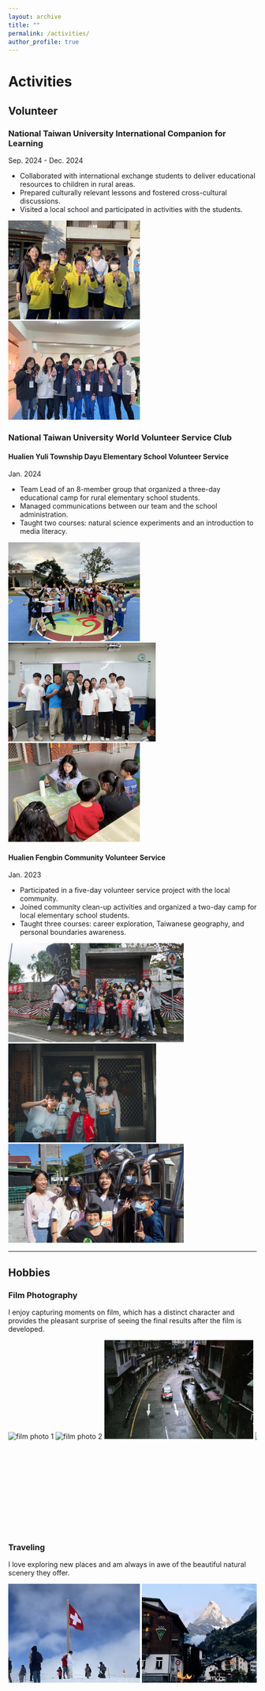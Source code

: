 ```yaml
---
layout: archive
title: ""
permalink: /activities/
author_profile: true
---
```


# Activities

## Volunteer
### National Taiwan University International Companion for Learning
Sep. 2024 - Dec. 2024
- Collaborated with international exchange students to deliver educational resources to children in rural areas.
- Prepared culturally relevant lessons and fostered cross-cultural discussions.
- Visited a local school and participated in activities with the students.

<p align="left">
  <img src="/images/icl1.jpg" height="200" alt="ICL photo 1">
  <img src="/images/icl2.JPG" height="200" alt="ICL photo 2">
</p>

### National Taiwan University World Volunteer Service Club
#### Hualien Yuli Township Dayu Elementary School Volunteer Service
Jan. 2024
- Team Lead of an 8-member group that organized a three-day educational camp for rural elementary school students.
- Managed communications between our team and the school administration.
- Taught two courses: natural science experiments and an introduction to media literacy.

<p align="left">
  <img src="/images/dayu1.JPEG" height="200" alt="Dayu photo 1">
  <img src="/images/dayu2.JPEG" height="200" alt="Dayu photo 2">
  <img src="/images/dayu3.jpg" height="200" alt="Dayu photo 3">
</p>

#### Hualien Fengbin Community Volunteer Service
Jan. 2023
- Participated in a five-day volunteer service project with the local community.
- Joined community clean-up activities and organized a two-day camp for local elementary school students.
- Taught three courses: career exploration, Taiwanese geography, and personal boundaries awareness.

<p align="left">
  <img src="/images/fengbin1.JPG" height="200" alt="Fengbin photo 1">
  <img src="/images/fengbin2.JPG" height="200" alt="Fengbin photo 2">
  <img src="/images/fengbin3.JPG" height="200" alt="Fengbin photo 3">
</p>

---

## Hobbies
### Film Photography
I enjoy capturing moments on film, which has a distinct character and provides the pleasant surprise of seeing the final results after the film is developed.

<div style="overflow-x: auto; white-space: nowrap; -webkit-overflow-scrolling: touch;">
  <img src="/images/film1.JPEG" height="200" style="display:inline-block;" alt="film photo 1">
  <img src="/images/film2.JPEG" height="200" style="display:inline-block;" alt="film photo 2">
  <img src="/images/film3.jpg" height="200" style="display:inline-block;" alt="film photo 3">
  <img src="/images/film4.JPEG" height="200" style="display:inline-block;" alt="film photo 4">
  <img src="/images/film5.jpg" height="200" style="display:inline-block;" alt="film photo 5">
</div>

### Traveling
I love exploring new places and am always in awe of the beautiful natural scenery they offer.

<div style="overflow-x: auto; white-space: nowrap; -webkit-overflow-scrolling: touch;">
  <img src="/images/travel1.jpg" height="200" style="display:inline-block;" alt="travel photo 1">
  <img src="/images/travel2.jpg" height="200" style="display:inline-block;" alt="travel photo 2">
  <img src="/images/travel3.jpg" height="200" style="display:inline-block;" alt="travel photo 3">
  <img src="/images/travel4.jpg" height="200" style="display:inline-block;" alt="travel photo 4">
  <img src="/images/travel5.jpg" height="200" style="display:inline-block;" alt="travel photo 5">
  <img src="/images/travel6.jpg" height="200" style="display:inline-block;" alt="travel photo 6">
  <img src="/images/travel7.jpg" height="200" style="display:inline-block;" alt="travel photo 7">
</div>